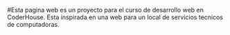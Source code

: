 #Esta pagina web es un proyecto para el curso de desarrollo web en CoderHouse. Esta inspirada en una web para un  local de servicios tecnicos de computadoras.